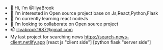 - 👋 Hi, I’m @IliyaBrook
- 👀 I’m interested in Open source project base on Js,React,Python,Flask
- 🌱 I’m currently learning react nodeJs
- 💞️ I’m looking to collaborate on Open source project
- 📫 iliyabrook1987@gmail.com
- My last project for searching news https://search-news-client.netlify.app [react js "client side"] [python flask "server side"]

<!---
IliyaBrook/IliyaBrook is a ✨ special ✨ repository because its `README.md` (this file) appears on your GitHub profile.
You can click the Preview link to take a look at your changes.
--->
